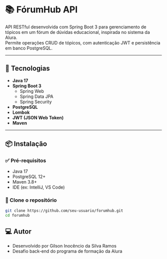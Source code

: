 # 📚 FórumHub API

API RESTful desenvolvida com Spring Boot 3 para gerenciamento de tópicos em um fórum de dúvidas educacional, inspirada no sistema da Alura.  
Permite operações CRUD de tópicos, com autenticação JWT e persistência em banco PostgreSQL.

---

## 🚀 Tecnologias

- **Java 17**
- **Spring Boot 3**
    - Spring Web
    - Spring Data JPA
    - Spring Security
- **PostgreSQL**
- **Lombok**
- **JWT (JSON Web Token)**
- **Maven**

---

## 📦 Instalação

### ✅ Pré-requisitos

- Java 17
- PostgreSQL 12+
- Maven 3.8+
- IDE (ex: IntelliJ, VS Code)

### 🔧 Clone o repositório

```bash
git clone https://github.com/seu-usuario/forumhub.git
cd forumhub
```



## ‍💻 Autor
- Desenvolvido por Gilson Inocêncio da Silva Ramos
- Desafio back-end do programa de formação da Alura

